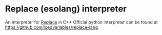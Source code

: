 # Replace (esolang) interpreter
An interpreter for [Replace](https://esolangs.org/wiki/Replace) in C++
Official python interpreter can be found at https://github.com/icedvariables/replace-lang
